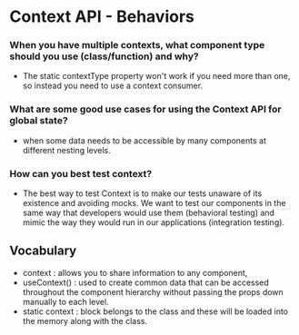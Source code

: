 # Context API - Behaviors

### When you have multiple contexts, what component type should you use (class/function) and why?

- The static contextType property won't work if you need more than one, so instead you need to use a context consumer.  

### What are some good use cases for using the Context API for global state?

- when some data needs to be accessible by many components at different nesting levels.

### How can you best test context?

- The best way to test Context is to make our tests unaware of its existence and avoiding mocks. We want to test our components in the same way that developers would use them (behavioral testing) and mimic the way they would run in our applications (integration testing).

## Vocabulary

- context : allows you to share information to any component,
- useContext() : used to create common data that can be accessed throughout the component hierarchy without passing the props down manually to each level.
- static context :  block belongs to the class and these will be loaded into the memory along with the class. 


